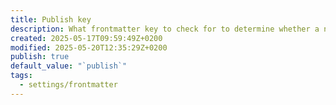 ```yaml
---
title: Publish key
description: What frontmatter key to check for to determine whether a note is visible to Quartz Syncer.
created: 2025-05-17T09:59:49Z+0200
modified: 2025-05-20T12:35:29Z+0200
publish: true
default_value: "`publish`"
tags:
  - settings/frontmatter
---
```

